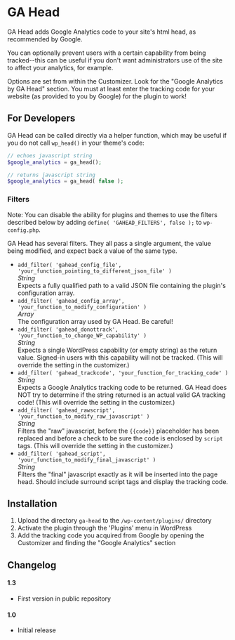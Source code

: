 # GA Head

GA Head adds Google Analytics code to your site's html head, as recommended by Google. 

You can optionally prevent users with a certain capability from being tracked--this can be useful if you don't
want administrators use of the site to affect your analytics, for example.

Options are set from within the Customizer. Look for the "Google Analytics by GA Head" section. You must at least
enter the tracking code for your website (as provided to you by Google) for the plugin to work!

## For Developers

GA Head can be called directly via a helper function, which may be useful if you do not call `wp_head()` in your
theme's code:

```php
// echoes javascript string
$google_analytics = ga_head();

// returns javascript string
$google_analytics = ga_head( false );
```

### Filters

Note: You can disable the ability for plugins and themes to use the filters described below by adding
`define( 'GAHEAD_FILTERS', false );` to `wp-config.php`.

GA Head has several filters. They all pass a single argument, the value being modified, and expect back a value of
the same type.

* `add_filter( 'gahead_config_file', 'your_function_pointing_to_different_json_file' )`  
  _String_  
  Expects a fully qualified path to a valid JSON file containing the plugin's configuration array.
* `add_filter( 'gahead_config_array', 'your_function_to_modify_configuration' )`  
  _Array_  
  The configuration array used by GA Head. Be careful!
* `add_filter( 'gahead_donottrack', 'your_function_to_change_WP_capability' )`  
  _String_  
  Expects a single WordPress capability (or empty string) as the return value. Signed-in users with this
capability will not be tracked. (This will override the setting in the customizer.)
* `add_filter( 'gahead_trackcode', 'your_function_for_tracking_code' )`  
  _String_  
  Expects a Google Analytics tracking code to be returned. GA Head does NOT try to determine if the string returned
is an actual valid GA tracking code! (This will override the setting in the customizer.)
* `add_filter( 'gahead_rawscript', 'your_function_to_modify_raw_javascript' )`  
  _String_  
  Filters the "raw" javascript, before the `{{code}}` placeholder has been replaced and before a check to be sure the 
  code is enclosed by `script` tags. (This will override the setting in the customizer.)
* `add_filter( 'gahead_script', 'your_function_to_modify_final_javascript' )`  
  _String_  
  Filters the "final" javascript exactly as it will be inserted into the page head. Should include surround script tags
and display the tracking code.
 
## Installation
 
1. Upload the directory `ga-head` to the `/wp-content/plugins/` directory
1. Activate the plugin through the 'Plugins' menu in WordPress
1. Add the tracking code you acquired from Google by opening the Customizer and finding the "Google Analytics" section
 
## Changelog

#### 1.3
* First version in public repository

#### 1.0
* Initial release